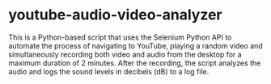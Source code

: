 # youtube-audio-video-analyzer
This is a Python-based script that uses the Selenium Python API to automate the process of navigating to YouTube, playing a random video and simultaneously recording both video and audio from the desktop for a maximum duration of 2 minutes. After the recording, the script analyzes the audio and logs the sound levels in decibels (dB) to a log file.
